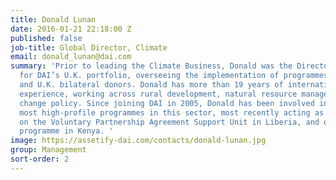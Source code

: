 ```yaml
---
title: Donald Lunan
date: 2016-01-21 22:18:00 Z
published: false
job-title: Global Director, Climate
email: donald_lunan@dai.com
summary: 'Prior to leading the Climate Business, Donald was the Director of Delivery
  for DAI’s U.K. portfolio, overseeing the implementation of programmes with multilateral
  and U.K. bilateral donors. Donald has more than 19 years of international development
  experience, working across rural development, natural resource management, and climate
  change policy. Since joining DAI in 2005, Donald has been involved in some of our
  most high-profile programmes in this sector, most recently acting as technical director
  on the Voluntary Partnership Agreement Support Unit in Liberia, and on the StARCK+
  programme in Kenya. '
image: https://assetify-dai.com/contacts/donald-lunan.jpg
group: Management
sort-order: 2
---
```


